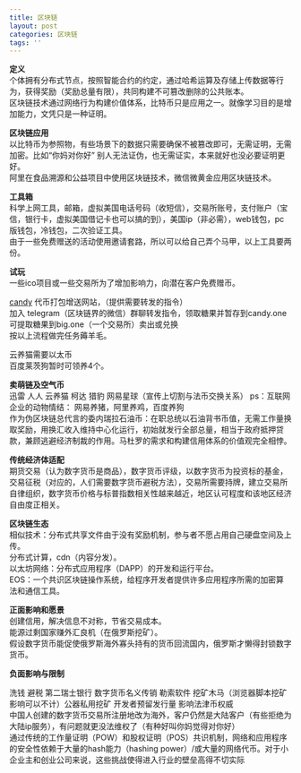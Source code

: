 ```yaml
---
title: 区块链
layout: post
categories: 区块链
tags: ''
---
```

**定义**   
 个体拥有分布式节点，按照智能合约的约定，通过哈希运算及存储上传数据等行为，获得奖励（奖励总量有限），共同构建不可篡改删除的公共账本。   
 区块链技术通过网络行为构建价值体系，比特币只是应用之一。就像学习目的是增加能力，文凭只是一种证明。  
     
  **区块链应用**    
   以比特币为参照物，有些场景下的数据只需要确保不被篡改即可，无需证明，无需加密。比如“你妈对你好” 别人无法证伪，也无需证实，本来就好也没必要证明更好。    
   阿里在食品溯源和公益项目中使用区块链技术，微信微黄金应用区块链技术。   
    
   **工具箱**   
   科学上网工具，邮箱，虚拟美国电话号码（收短信），交易所账号，支付账户（宝信，银行卡，虚拟美国借记卡也可以搞的到），美国ip（非必需），web钱包，pc版钱包，冷钱包，二次验证工具。  
   由于一些免费赠送的活动使用邀请套路，所以可以给自己弄个马甲，以上工具要两份。  
   
  **试玩**  
  一些ico项目或一些交易所为了增加影响力，向潜在客户免费赠币。  
  
   [candy](https://candy.one/i/3950658)  代币打包增送网站，（提供需要转发的指令）  
   加入 telegram（区块链界的微信）群聊转发指令，领取糖果并暂存到candy.one    
   可提取糖果到big.one（一个交易所）卖出或兑换    
    按以上流程做完任务薅羊毛。     
   
   云养猫需要以太币  
   百度莱茨狗暂时可领养4个。  
     
  **卖萌链及空气币**  
   迅雷 人人 云养猫 柯达   猎豹   网易星球（宣传上切割与法币交换关系） ps：互联网企业的动物情结： 网易养猪，阿里养鸡，百度养狗   
   作为伪区块链总代言的委内瑞拉石油币：在职总统以石油背书币值，无需工作量换取奖励，用换汇收入维持中心化运行，初始就发行全部总量，相当于政府抵押贷款，兼顾逃避经济制裁的作用。马杜罗的需求和构建信用体系的价值观完全相悖。    
   
**传统经济体适配**  
   期货交易（认为数字货币是商品），数字货币评级，以数字货币为投资标的基金，   
   交易征税（对应的，人们需要数字货币避税方法），交易所需要持牌，建立交易所自律组织，数字货币价格与标普指数相关性越来越近，地区认可程度和该地区经济自由度正相关。   

  **区块链生态**   
  相似技术：分布式共享文件由于没有奖励机制，参与者不愿占用自己硬盘空间及上传。  
  分布式计算，cdn（内容分发）。   
  以太坊网络：分布式应用程序（DAPP）的开发和运行平台。     
  EOS：一个共识区块链操作系统，给程序开发者提供许多应用程序所需的加密算法和通信工具。  
      
**正面影响和愿景**   
  创建信用，解决信息不对称，节省交易成本。  
  能源过剩国家赚外汇良机（在俄罗斯挖矿）。   
  假设数字货币能促使俄罗斯海外寡头持有的货币回流国内，俄罗斯才懒得封锁数字货币。           
  
**负面影响与限制**   

洗钱 避税 第二瑞士银行 数字货币名义传销 勒索软件 挖矿木马（浏览器脚本挖矿影响可以不计）公器私用挖矿 开发者预留发行量 影响法津币权威  
中国人创建的数字货币交易所注册地改为海外，客户仍然是大陆客户（有些拒绝为大陆ip服务），有问题就更没法维权了（有种好叫你妈觉得对你好）  
通过传统的工作量证明（POW）和股权证明（POS）共识机制，网络和应用程序的安全性依赖于大量的hash能力（hashing power）/或大量的网络代币。对于小企业主和创业公司来说，这些挑战使得进入行业的壁垒高得不切实际